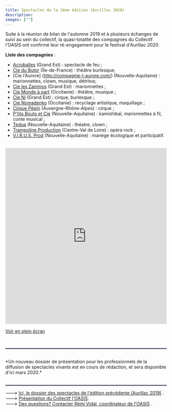 ```yaml
---
title: Spectacles de la 3ème édition (Aurillac 2020)
description: 
images: [""]
---
```


Suite à la réunion de bilan de l'automne 2019 et à plusieurs échanges de suivi au sein du collectif, la quasi-totalité des compagnies du Collectif l'OASIS ont confirmé leur ré-engagement pour le festival d'Aurillac 2020.

**Liste des compagnies** :
<br>
+ [Acroballes](http://acroballes.com/) (Grand Est) : spectacle de feu ; <br>
+ [Cie du Butor](https://www.compagniedubutor.com/) (Île-de-France) : théâtre burlesque; <br>
+ [Cie l'Aurore] (http://compagnie-l-aurore.com/) (Nouvelle-Aquitaine) : marionnettes, clown, musique, détritus;<br>
+ [Cie les Zanimos](https://www.leszanimos.com/) (Grand Est) : marionnettes ; <br>
+ [Cie Monde à part](http://www.ciemondeapart.com/) (Occitanie) : théâtre, musique ;<br>
+ [Cie Ni](http://compagnieni.com/fr/) (Grand Est) : cirque, burlesque ;<br>
+ [Cie Nomadenko](https://www.nomadenko.com/) (Occitanie) : recyclage artistique, maquillage ;<br>
+ [Cirque Pépin](http://cirquepepin.com/) (Auvergne-Rhône-Alpes) : cirque ; <br>
+ [P'tits Bouts et Cie](http://www.ptitsboutsetcie.com/) (Nouvelle-Aquitaine) : kamishibaï, marionnettes à fil, conte musical ;<br>
+ [Tedua](https://association-tedua.fr) (Nouvelle-Aquitaine) : théatre, clown ;<br>
+ [Trampoline Production](https://www.trampoline-production.com/) (Centre-Val de Loire) : opéra rock ;<br>
+ [V.I.R.U.S. Prod](http://www.virus-prod.com/) (Nouvelle-Aquitaine) : manège écologique et participatif.<br>
<br>
<iframe width="100%" height="550px" frameborder="0" allowfullscreen src="https://umap.openstreetmap.fr/fr/map/collectif-loasis-compagnies-offrant-des-spectacles_408388?scaleControl=false&miniMap=false&scrollWheelZoom=false&zoomControl=true&allowEdit=false&moreControl=true&searchControl=null&tilelayersControl=null&embedControl=null&datalayersControl=true&onLoadPanel=undefined&captionBar=false"></iframe><p><a href="https://umap.openstreetmap.fr/fr/map/collectif-loasis-compagnies-offrant-des-spectacles_408388">Voir en plein écran</a></p>
<br>
<hr style="border-top: 1px solid #20195c; ">
<br>
*Un nouveau dossier de présentation pour les professionnels de la diffusion de spectacles vivants est en cours de rédaction, et sera disponible d'ici mars 2020.*
<br>
<br>
<hr style="border-top: 1px solid #20195c; ">

---> [Ici, le dossier des spectacles de l'édition précédente (Aurillac 2019)](http://localhost:1313/actualites/dossier-spectacles-2019/) .<br>
---> [Présentation du Collectif l'OASIS](http://localhost:1313). <br>
--->  [Des questions? Contacter Rémi Vidal, coordinateur de l'OASIS](http://localhost:1313/nous-contacter/) . <br>
<br>
<br>
